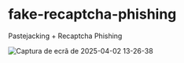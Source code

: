 # fake-recaptcha-phishing
Pastejacking + Recaptcha Phishing 

![Captura de ecrã de 2025-04-02 13-26-38](https://github.com/user-attachments/assets/2b6f50e1-7abc-44c7-bd2b-67fb9d2f79d0)
